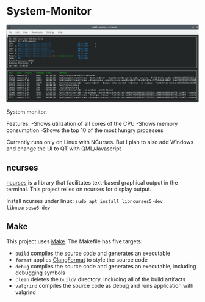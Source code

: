 # System-Monitor

![System Monitor](images/application.png)

System monitor.

Features:
-Shows utilization of all cores of the CPU
-Shows memory consumption
-Shows the top 10 of the most hungry processes

Currently runs only on Linux with NCurses. But I plan to also add Windows and change the UI to QT with QML/Javascript

## ncurses
[ncurses](https://www.gnu.org/software/ncurses/) is a library that facilitates text-based graphical output in the terminal. This project relies on ncurses for display output.

Install ncurses under linux: `sudo apt install libncurses5-dev libncursesw5-dev`

## Make
This project uses [Make](https://www.gnu.org/software/make/). The Makefile has five targets:
* `build` compiles the source code and generates an executable
* `format` applies [ClangFormat](https://clang.llvm.org/docs/ClangFormat.html) to style the source code
* `debug` compiles the source code and generates an executable, including debugging symbols
* `clean` deletes the `build/` directory, including all of the build artifacts
* `valgrind` compiles the source code as debug and runs application with valgrind